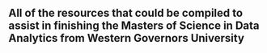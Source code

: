 ## All of the resources that could be compiled to assist in finishing the Masters of Science in Data Analytics from Western Governors University
